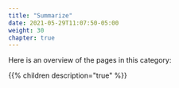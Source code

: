 ```yaml
---
title: "Summarize"
date: 2021-05-29T11:07:50-05:00
weight: 30
chapter: true
---
```


Here is an overview of the pages in this category:

{{% children description="true" %}}